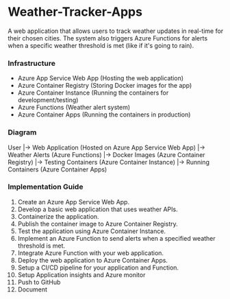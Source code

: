 # Weather-Tracker-Apps
A web application that allows users to track weather updates in real-time for their chosen cities. The system also triggers Azure Functions for alerts when a specific weather threshold is met (like if it's going to rain).

### Infrastructure
- Azure App Service Web App (Hosting the web application)
- Azure Container Registry (Storing Docker images for the app)
- Azure Container Instance (Running the containers for development/testing)
- Azure Functions (Weather alert system)
- Azure Container Apps (Running the containers in production)

### Diagram

User 
|-> Web Application (Hosted on Azure App Service Web App)
   |-> Weather Alerts (Azure Functions)
      |-> Docker Images (Azure Container Registry)
         |-> Testing Containers (Azure Container Instance)
            |-> Running Containers (Azure Container Apps)



### Implementation Guide 
1. Create an Azure App Service Web App.
2. Develop a basic web application that uses weather APIs.
3. Containerize the application.
4. Publish the container image to Azure Container Registry.
5. Test the application using Azure Container Instance.
6. Implement an Azure Function to send alerts when a specified weather threshold is met.
7. Integrate Azure Function with your web application.
8. Deploy the web application to Azure Container Apps.
9.  Setup a CI/CD pipeline for your application and Function.
10. Setup Application insights and Azure monitor
11. Push to GitHub 
12. Document
